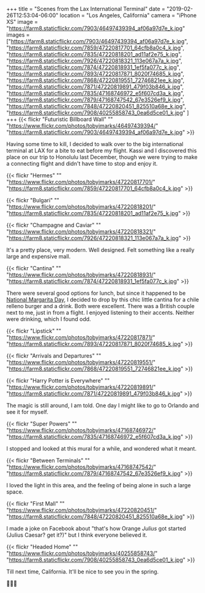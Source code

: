 +++
title = "Scenes from the Lax International Terminal"
date = "2019-02-26T12:53:04-06:00"
location = "Los Angeles, California"
camera = "iPhone XS"
image = "https://farm8.staticflickr.com/7903/46497439394_af06a97d7e_k.jpg"
images = ["https://farm8.staticflickr.com/7903/46497439394_af06a97d7e_k.jpg",
"https://farm8.staticflickr.com/7859/47220817701_64cfb8a0c4_k.jpg",
"https://farm8.staticflickr.com/7835/47220818201_ad11af2e75_k.jpg",
"https://farm8.staticflickr.com/7926/47220818321_113e067a7a_k.jpg",
"https://farm8.staticflickr.com/7874/47220818931_1ef5fa077c_k.jpg",
"https://farm8.staticflickr.com/7893/47220817871_8020f74685_k.jpg",
"https://farm8.staticflickr.com/7868/47220819551_72746821ee_k.jpg",
"https://farm8.staticflickr.com/7871/47220819891_479f03b846_k.jpg",
"https://farm8.staticflickr.com/7835/47168746972_e5f607cd3a_k.jpg",
"https://farm8.staticflickr.com/7879/47168747542_67e3526ef9_k.jpg",
"https://farm8.staticflickr.com/7848/47220820451_825510a68e_k.jpg",
"https://farm8.staticflickr.com/7908/40255858743_0ea6d5ce01_k.jpg"
]
+++
{{< flickr "Futuristic Billboard Wall"
           ""
           "https://www.flickr.com/photos/tobyjmarks/46497439394/"
           "https://farm8.staticflickr.com/7903/46497439394_af06a97d7e_k.jpg" >}}
<!--more-->
Having some time to kill, I decided to walk over to the big international terminal at LAX for a bite to eat before my flight. Kassi and I discovered this place on our trip to Honolulu last December, though we were trying to make a connecting flight and didn't have time to stop and enjoy it. 

{{< flickr "Hermes"
           ""
           "https://www.flickr.com/photos/tobyjmarks/47220817701/"
           "https://farm8.staticflickr.com/7859/47220817701_64cfb8a0c4_k.jpg" >}}

{{< flickr "Bulgari"
           ""
           "https://www.flickr.com/photos/tobyjmarks/47220818201/"
           "https://farm8.staticflickr.com/7835/47220818201_ad11af2e75_k.jpg" >}}

{{< flickr "Champagne and Caviar"
           ""
           "https://www.flickr.com/photos/tobyjmarks/47220818321/"
           "https://farm8.staticflickr.com/7926/47220818321_113e067a7a_k.jpg" >}}

It's a pretty place, very modern. Well designed. Felt something like a really large and expensive mall. 

{{< flickr "Cantina"
           ""
           "https://www.flickr.com/photos/tobyjmarks/47220818931/"
           "https://farm8.staticflickr.com/7874/47220818931_1ef5fa077c_k.jpg" >}}

There were several good options for lunch, but since it happened to be [National Margarita Day](https://nationaldaycalendar.com/national-margarita-day-february-22/), I decided to drop by this chic little cantina for a chile relleno burger and a drink. Both were excellent. There was a British couple next to me, just in from a flight. I enjoyed listening to their accents. Neither were drinking, which I found odd.

{{< flickr "Lipstick"
           ""
           "https://www.flickr.com/photos/tobyjmarks/47220817871/"
           "https://farm8.staticflickr.com/7893/47220817871_8020f74685_k.jpg" >}}

{{< flickr "Arrivals and Departures"
           ""
           "https://www.flickr.com/photos/tobyjmarks/47220819551/"
           "https://farm8.staticflickr.com/7868/47220819551_72746821ee_k.jpg" >}}

{{< flickr "Harry Potter is Everywhere"
           ""
           "https://www.flickr.com/photos/tobyjmarks/47220819891/"
           "https://farm8.staticflickr.com/7871/47220819891_479f03b846_k.jpg" >}}

The magic is still around, I am told. One day I might like to go to Orlando and see it for myself.

{{< flickr "Super Powers"
           ""
           "https://www.flickr.com/photos/tobyjmarks/47168746972/"
           "https://farm8.staticflickr.com/7835/47168746972_e5f607cd3a_k.jpg" >}}

I stopped and looked at this mural for a while, and wondered what it meant.

{{< flickr "Between Terminals"
           ""
           "https://www.flickr.com/photos/tobyjmarks/47168747542/"
           "https://farm8.staticflickr.com/7879/47168747542_67e3526ef9_k.jpg" >}}

I loved the light in this area, and the feeling of being alone in such a large space. 

{{< flickr "First Mall"
           ""
           "https://www.flickr.com/photos/tobyjmarks/47220820451/"
           "https://farm8.staticflickr.com/7848/47220820451_825510a68e_k.jpg" >}}

I made a joke on Facebook about "that's how Orange *Julius* got started (Julius Caesar? get it?)" but I think everyone believed it.

{{< flickr "Headed Home"
           ""
           "https://www.flickr.com/photos/tobyjmarks/40255858743/"
           "https://farm8.staticflickr.com/7908/40255858743_0ea6d5ce01_k.jpg" >}}

Till next time, California. It'll be nice to see you in the spring.

🐝🌸🐝